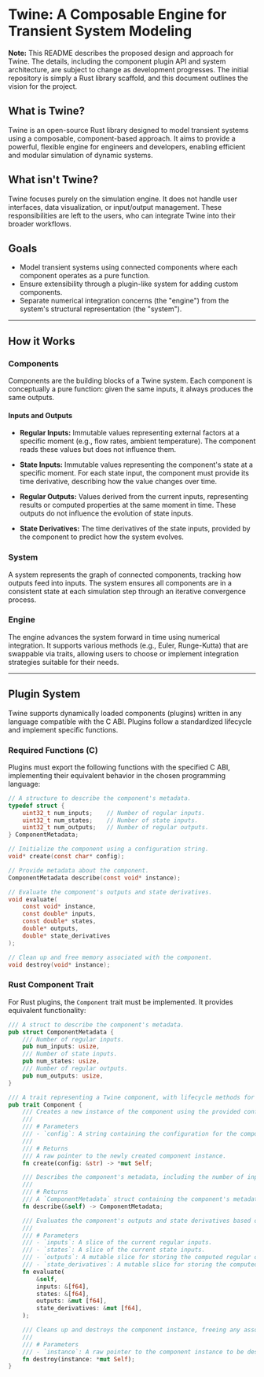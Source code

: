 # Twine: A Composable Engine for Transient System Modeling

**Note:** This README describes the proposed design and approach for Twine. The details, including the component plugin API and system architecture, are subject to change as development progresses. The initial repository is simply a Rust library scaffold, and this document outlines the vision for the project.

## What is Twine?

Twine is an open-source Rust library designed to model transient systems using a composable, component-based approach. It aims to provide a powerful, flexible engine for engineers and developers, enabling efficient and modular simulation of dynamic systems.

## What isn't Twine?

Twine focuses purely on the simulation engine. It does not handle user interfaces, data visualization, or input/output management. These responsibilities are left to the users, who can integrate Twine into their broader workflows.

## Goals

- Model transient systems using connected components where each component operates as a pure function.
- Ensure extensibility through a plugin-like system for adding custom components.
- Separate numerical integration concerns (the "engine") from the system's structural representation (the "system").

---

## How it Works

### Components

Components are the building blocks of a Twine system. Each component is conceptually a pure function: given the same inputs, it always produces the same outputs.

#### Inputs and Outputs

- **Regular Inputs:** Immutable values representing external factors at a specific moment (e.g., flow rates, ambient temperature). The component reads these values but does not influence them.

- **State Inputs:** Immutable values representing the component's state at a specific moment. For each state input, the component must provide its time derivative, describing how the value changes over time.

- **Regular Outputs:** Values derived from the current inputs, representing results or computed properties at the same moment in time. These outputs do not influence the evolution of state inputs.

- **State Derivatives:** The time derivatives of the state inputs, provided by the component to predict how the system evolves.

### System

A system represents the graph of connected components, tracking how outputs feed into inputs. The system ensures all components are in a consistent state at each simulation step through an iterative convergence process.

### Engine

The engine advances the system forward in time using numerical integration. It supports various methods (e.g., Euler, Runge-Kutta) that are swappable via traits, allowing users to choose or implement integration strategies suitable for their needs.

---

## Plugin System

Twine supports dynamically loaded components (plugins) written in any language compatible with the C ABI. Plugins follow a standardized lifecycle and implement specific functions.

### Required Functions (C)

Plugins must export the following functions with the specified C ABI, implementing their equivalent behavior in the chosen programming language:

```c
// A structure to describe the component's metadata.
typedef struct {
    uint32_t num_inputs;    // Number of regular inputs.
    uint32_t num_states;    // Number of state inputs.
    uint32_t num_outputs;   // Number of regular outputs.
} ComponentMetadata;

// Initialize the component using a configuration string.
void* create(const char* config);

// Provide metadata about the component.
ComponentMetadata describe(const void* instance);

// Evaluate the component's outputs and state derivatives.
void evaluate(
    const void* instance,
    const double* inputs,
    const double* states,
    double* outputs,
    double* state_derivatives
);

// Clean up and free memory associated with the component.
void destroy(void* instance);
```

### Rust Component Trait

For Rust plugins, the `Component` trait must be implemented. It provides equivalent functionality:

```rust
/// A struct to describe the component's metadata.
pub struct ComponentMetadata {
    /// Number of regular inputs.
    pub num_inputs: usize,
    /// Number of state inputs.
    pub num_states: usize,
    /// Number of regular outputs.
    pub num_outputs: usize,
}

/// A trait representing a Twine component, with lifecycle methods for initialization, evaluation, and cleanup.
pub trait Component {
    /// Creates a new instance of the component using the provided configuration string.
    ///
    /// # Parameters
    /// - `config`: A string containing the configuration for the component.
    ///
    /// # Returns
    /// A raw pointer to the newly created component instance.
    fn create(config: &str) -> *mut Self;

    /// Describes the component's metadata, including the number of inputs, states, and outputs.
    ///
    /// # Returns
    /// A `ComponentMetadata` struct containing the component's metadata.
    fn describe(&self) -> ComponentMetadata;

    /// Evaluates the component's outputs and state derivatives based on the current inputs and states.
    ///
    /// # Parameters
    /// - `inputs`: A slice of the current regular inputs.
    /// - `states`: A slice of the current state inputs.
    /// - `outputs`: A mutable slice for storing the computed regular outputs.
    /// - `state_derivatives`: A mutable slice for storing the computed state derivatives.
    fn evaluate(
        &self,
        inputs: &[f64],
        states: &[f64],
        outputs: &mut [f64],
        state_derivatives: &mut [f64],
    );

    /// Cleans up and destroys the component instance, freeing any associated resources.
    ///
    /// # Parameters
    /// - `instance`: A raw pointer to the component instance to be destroyed.
    fn destroy(instance: *mut Self);
}
```
